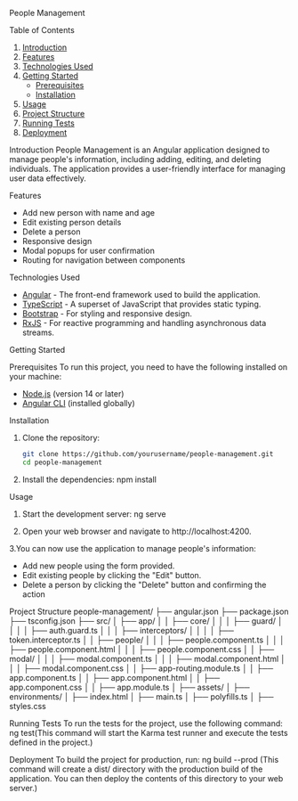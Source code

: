  People Management

 Table of Contents
1. [Introduction](#introduction)
2. [Features](#features)
3. [Technologies Used](#technologies-used)
4. [Getting Started](#getting-started)
   - [Prerequisites](#prerequisites)
   - [Installation](#installation)
5. [Usage](#usage)
6. [Project Structure](#project-structure)
7. [Running Tests](#running-tests)
8. [Deployment](#deployment)


 Introduction
People Management is an Angular application designed to manage people's information, including adding, editing, and deleting individuals. The application provides a user-friendly interface for managing user data effectively.

 Features
- Add new person with name and age
- Edit existing person details
- Delete a person
- Responsive design
- Modal popups for user confirmation
- Routing for navigation between components

 Technologies Used
- [Angular](https://angular.io/) - The front-end framework used to build the application.
- [TypeScript](https://www.typescriptlang.org/) - A superset of JavaScript that provides static typing.
- [Bootstrap](https://getbootstrap.com/) - For styling and responsive design.
- [RxJS](https://rxjs.dev/) - For reactive programming and handling asynchronous data streams.

 Getting Started

 Prerequisites
To run this project, you need to have the following installed on your machine:
- [Node.js](https://nodejs.org/en/) (version 14 or later)
- [Angular CLI](https://angular.io/cli) (installed globally)

 Installation
1. Clone the repository:
   ```bash
   git clone https://github.com/yourusername/people-management.git
   cd people-management

2. Install the dependencies:
npm install

Usage
1. Start the development server:
ng serve

2. Open your web browser and navigate to http://localhost:4200.

3.You can now use the application to manage people's information:
- Add new people using the form provided.
- Edit existing people by clicking the "Edit" button.
- Delete a person by clicking the "Delete" button and confirming the action

Project Structure
people-management/
├── angular.json
├── package.json
├── tsconfig.json
├── src/
│   ├── app/
│   │   ├── core/
│   │   │   ├── guard/
│   │   │   │   ├── auth.guard.ts
│   │   │   ├── interceptors/
│   │   │   │   ├── token.interceptor.ts
│   │   ├── people/
│   │   │   ├── people.component.ts
│   │   │   ├── people.component.html
│   │   │   ├── people.component.css
│   │   ├── modal/
│   │   │   ├── modal.component.ts
│   │   │   ├── modal.component.html
│   │   │   ├── modal.component.css
│   │   ├── app-routing.module.ts
│   │   ├── app.component.ts
│   │   ├── app.component.html
│   │   ├── app.component.css
│   │   ├── app.module.ts
│   ├── assets/
│   ├── environments/
│   ├── index.html
│   ├── main.ts
│   ├── polyfills.ts
│   ├── styles.css

Running Tests
To run the tests for the project, use the following command:
ng test(This command will start the Karma test runner and execute the tests defined in the project.)

Deployment
To build the project for production, run:
ng build --prod (This command will create a dist/ directory with the production build of the application. You can then deploy the contents of this directory to your web server.)
